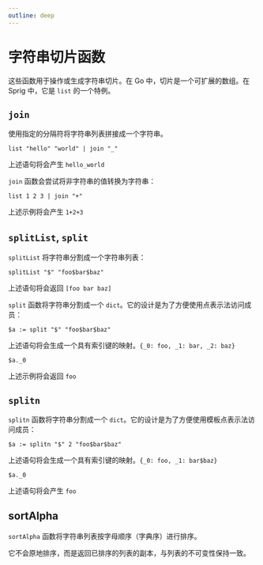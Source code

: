 ```yaml
---
outline: deep
---
```


# 字符串切片函数

这些函数用于操作或生成字符串切片。在 Go 中，切片是一个可扩展的数组。在 Sprig 中，它是 `list` 的一个特例。

## `join`

使用指定的分隔符将字符串列表拼接成一个字符串。

```
list "hello" "world" | join "_"
```

上述语句将会产生 `hello_world`

`join` 函数会尝试将非字符串的值转换为字符串：

```
list 1 2 3 | join "+"
```

上述示例将会产生 `1+2+3`

## `splitList`, `split`

`splitList` 将字符串分割成一个字符串列表：

```
splitList "$" "foo$bar$baz"
```

上述语句将会返回 `[foo bar baz]`

`split` 函数将字符串分割成一个 `dict`。它的设计是为了方便使用点表示法访问成员：

```
$a := split "$" "foo$bar$baz"
```

上述语句将会生成一个具有索引键的映射。`{_0: foo, _1: bar, _2: baz}`

```
$a._0
```

上述示例将会返回 `foo`

## `splitn`

`splitn` 函数将字符串分割成一个 `dict`。它的设计是为了方便使用模板点表示法访问成员：

```
$a := splitn "$" 2 "foo$bar$baz"
```

上述语句将会生成一个具有索引键的映射。`{_0: foo, _1: bar$baz}`

```
$a._0
```

上述语句将会产生 `foo`

## sortAlpha

`sortAlpha` 函数将字符串列表按字母顺序（字典序）进行排序。

它不会原地排序，而是返回已排序的列表的副本，与列表的不可变性保持一致。
